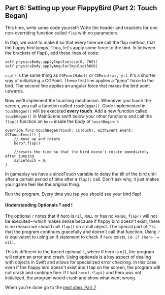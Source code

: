 ## Part 6: Setting up your FlappyBird (Part 2: Touch Began)

This time, write some code yourself: Write the header and brackets for one non-overriding function called `flap` with no parameters.

In flap, we want to make it so that every time we call the flap method, that the flappy bird jumps. Thus, let's apply some force to the bird. In between the brackets of flap(), add these lines of code:

```
self.physicsBody.applyImpulse(ccp(0, 700))
self.physicsBody.applyAngularImpulse(5000)
```

`ccp()` is the same thing as `CGPointMake()` or `CGPoint(x:, y:)`. It's a shorter way of initializing a CGPoint. These first line applies a "jump" force to the bird. The second line applies an angular force that makes the bird point upwards.

Now we'll implement the touching mechanism. Whenever you touch the screen, you call a function called `touchBegan()`. Code implemented in `touchBegan()` will be executed **every touch**. Add a new function called `touchBegan()` in MainScene.swift below your other functions and call the `flap()` function on `hero` inside the body of `touchBegan()`:

```
override func touchBegan(touch: CCTouch!, withEvent event: CCTouchEvent!) {
    // move up and rotate
    hero?.flap()

    //resets the time so that the bird doesn't rotate immediately after jumping
    sinceTouch = 0;
}
```

In gameplay we have a sinceTouch variable to delay the tilt of the bird until after a certain period of time after a `flap()` call. Don't ask why, it just makes your game feel like the original thing.

Run the program. Every time you tap you should see your bird flap!

#### Understanding Optionals ? and !

The optional `?` notes that if hero is `nil`, `NULL` or has no value, `flap()` will not be executed--which makes sense because if flappy bird doesn't exist, there is no reason we should call `flap()` on a null object. The special part of `?` is that the program continues gracefully and doesn't call that function. Using `?` is equivalent to using an if statement to check if `hero` exists, i.e. `if (hero != nil)`.

This is different to the forced optional `!`, where if hero is `nil`, the program will return an error and crash. Using optionals is a key aspect of dealing with objects in Swift and allows for specialized error checking. In this case, even if the flappy bird doesn't exist and I tap on the screen, the program will not crash and continue fine. If I had `hero!.flap()` and hero was not initialized, the program would crash and show what went wrong.

When you're done go to the <a href="#top" onclick="setTutorial(7)">next step, Part 7
